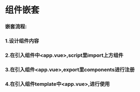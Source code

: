 # 组件嵌套

### 嵌套流程: 
###  1.设计组件内容
###  2.在引入组件中<app.vue>,script里import上方组件
###  3.在引入组件<app.vue>,export里components进行注册
###  4.在引入组件template中<app.vue>,进行使用<users></users>
###
###
###
###
###
###
###
